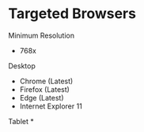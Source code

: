 

Targeted Browsers
=================

Minimum Resolution
* 768x

Desktop

* Chrome (Latest)
* Firefox (Latest)
* Edge (Latest)
* Internet Explorer 11

Tablet
* 
